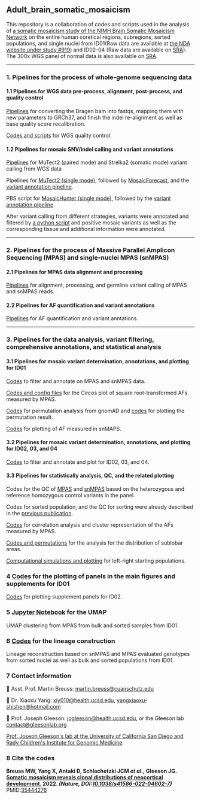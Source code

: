 ## Adult_brain_somatic_mosaicism

This repository is a collaboration of codes and scripts used in the analysis of [a somatic mosaicism study of the NIMH Brain Somatic Mosaicism Network](https://bsmn.synapse.org/Explore/Studies/DetailsPage?id=syn22269661) on the entire human coretical regions, subregions, sorted populations, and single nuclei from ID01(Raw data are available at [the NDA website under study #919](https://nda.nih.gov/study.html?id=919)) and ID02-04 (Raw data are available on [SRA](https://trace.ncbi.nlm.nih.gov/Traces/study/?acc=PRJNA736951&o=acc_s%3Aa)). The 300x WGS panel of normal data is also available on [SRA](https://trace.ncbi.nlm.nih.gov/Traces/study/?acc=PRJNA660493&o=acc_s%3Aa).

-----------------------------------

### 1. Pipelines for the process of whole-genome sequencing data
#### 1.1 Pipelines for WGS data pre-process, alignment, post-process, and quality control
[Pipelines](https://github.com/shishenyxx/Adult_brain_somatic_mosaicism/tree/master/pipelines/WGS_processing_pipeline) for converting the Dragen bam into fastqs, mapping them with new parameters to GRCh37, and finish the indel re-alignment as well as base quality score recalibration.

[Codes and scripts](https://github.com/shishenyxx/Adult_brain_somatic_mosaicism/tree/master/plotting/QC) for WGS quality control.

#### 1.2 Pipelines for mosaic SNV/indel calling and variant annotations
[Pipelines](https://github.com/shishenyxx/Adult_brain_somatic_mosaicism/tree/master/pipelines/WGS_SNV_indel_calling_pipeline/Mutect2_PM_Strelka2) for MuTect2 (paired mode) and Strelka2 (somatic mode) variant calling from WGS data

Pipelines for [MuTect2 (single mode)](https://github.com/shishenyxx/Adult_brain_somatic_mosaicism/tree/master/pipelines/WGS_SNV_indel_calling_pipeline/Mutect2_single_mode), followed by [MosaicForecast](https://github.com/shishenyxx/Adult_brain_somatic_mosaicism/tree/master/pipelines/WGS_SNV_indel_calling_pipeline/MosaicForecast_pipeline), and the [variant annotation pipeline](https://github.com/shishenyxx/PASM/tree/master/Snakemake_pipeline).

PBS script for [MosaicHunter (single mode)](https://github.com/shishenyxx/Adult_brain_somatic_mosaicism/tree/master/pipelines/WGS_SNV_indel_calling_pipeline/MosaicHunter_single_mode_pipeline), followed by the [variant annotation pipeline](https://github.com/shishenyxx/PASM/tree/master/Snakemake_pipeline).

After variant calling from different strategies, variants were annotated and filtered by [a python script](https://github.com/shishenyxx/Adult_brain_somatic_mosaicism/blob/master/pipelines/WGS_SNV_indel_calling_pipeline/Filter_and_annotate_candidate_mosaic_variants.py) and positive mosaic variants as well as the corresponding tissue and additional information were annotated.

-----------------------------------

### 2. Pipelines for the process of Massive Parallel Amplicon Sequencing (MPAS) and single-nuclei MPAS (snMPAS)
#### 2.1 Pipelines for MPAS data alignment and processing
[Pipelines](https://github.com/shishenyxx/Adult_brain_somatic_mosaicism/tree/master/pipelines/MPAS_and_snMPAS_processing_pipeline) for alignment, processing, and germline variant calling of MPAS and snMPAS reads.

#### 2.2 Pipelines for AF quantification and variant annotations
[Pipelines](https://github.com/shishenyxx/PASM/tree/master/Snakemake_pipeline) for AF quantification and variant anntations.

-----------------------------------

### 3. Pipelines for the data analysis, variant filtering, comprehensive annotations, and statistical analysis
#### 3.1 Pipelines for mosaic variant determination, annotations, and plotting for ID01
[Codes](https://github.com/shishenyxx/Adult_brain_somatic_mosaicism/blob/master/pipelines/Codes_for_mosaic_variant_annotations_after_MPAS.py) to filter and annotate on MPAS and snMPAS data.

[Codes and config files](https://github.com/shishenyxx/Adult_brain_somatic_mosaicism/tree/master/plotting/circos) for the Circos plot of square root-transformed AFs measured by MPAS.

[Codes](https://github.com/shishenyxx/Adult_brain_somatic_mosaicism/tree/master/permutation) for permutation analysis from gnomAD and [codes](https://github.com/shishenyxx/Adult_brain_somatic_mosaicism/blob/master/plotting/Genomic_enrichment/Plot_enrichment.r) for plotting the permutation result.

[Codes](https://github.com/shishenyxx/Adult_brain_somatic_mosaicism/blob/master/plotting/Supplement_data_single_cell/AF_for_single_cell.r) for plotting of AF measured in snMAPS.

#### 3.2 Pipelines for mosaic variant determination, annotations, and plotting for ID02, 03, and 04
[Codes](https://github.com/shishenyxx/Adult_brain_somatic_mosaicism/blob/master/plotting/4dbsm_final_data_vali_new_data11.py) to filter and annotate and plot for ID02, 03, and 04.

#### 3.3 Pipelines for statistically analysis, QC, and the related plotting
Codes for the QC of [MPAS](https://github.com/shishenyxx/Adult_brain_somatic_mosaicism/blob/master/plotting/QC/Plot_MPAS_het_and_ref_homo_controls.r) and [snMPAS](https://github.com/shishenyxx/Adult_brain_somatic_mosaicism/blob/master/plotting/QC/Plot_snMPAS_het_and_ref_homo_controls.r) based on the heterozygous and reference homozygous control variants in the panel.

Codes for sorted population, and the QC for sorting were already described in the [previous publication](https://science.sciencemag.org/content/366/6469/1134/tab-pdf).

[Codes](https://github.com/shishenyxx/Adult_brain_somatic_mosaicism/blob/master/plotting/Correlation_clustering/corr_clustermap.py) for correlation analysis and cluster representation of the AFs measured by MPAS.

[Codes and permutations](https://github.com/shishenyxx/Adult_brain_somatic_mosaicism/tree/master/sub_lobar_permutation) for the analysis for the distribution of sublobar areas.

[Computational simulations and plotting](https://github.com/shishenyxx/Adult_brain_somatic_mosaicism/tree/master/plotting/Left_right_founder_estimation) for left-right starting populations.

### 4 [Codes](https://github.com/shishenyxx/Adult_brain_somatic_mosaicism/blob/master/plotting/Codes_for_plotting_main_figure_panels_based_on_MPAS_and_snMPAS_annotation.py) for the plotting of panels in the main figures and supplements for ID01

[Codes](https://github.com/shishenyxx/Adult_brain_somatic_mosaicism/blob/master/plotting/4dbsm_final_data_vali_new_data_LIBD02.py) for plotting supplement panels for ID02.

### 5 [Jupyter Notebook](https://github.com/shishenyxx/Adult_brain_somatic_mosaicism/blob/master/umap/4dbsm_umap.ipynb) for the UMAP
UMAP clustering from MPAS from bulk and sorted samples from ID01.

### 6 [Codes](https://github.com/shishenyxx/Adult_brain_somatic_mosaicism/blob/master/Lineage_construction/lineage_construction.py) for the lineage construction
Lineage reconstruction based on snMPAS and MPAS evaluated genotypes from sorted nuclei as well as bulk and sorted populations from ID01.

### 7 Contact information

:email: Asst. Prof. Martin Breuss: [martin.breuss@cuanschutz.edu](mailto:martin.breuss@cuanschutz.edu)

:email: Dr. Xiaoxu Yang: [xiy010@health.ucsd.edu](mailto:xiy010@health.ucsd.edu), [yangxiaoxu-shishen@hotmail.com](mailto:yangxiaoxu-shishen@hotmail.com)

:email: Prof. Joseph Gleeson: [jogleeson@health.ucsd.edu](mailto:jogleeson@health.ucsd.edu), or the Gleeson lab [contact@gleesonlab.org](mailto:contact@gleesonlab.org)

[Prof. Joseph Gleeson's lab at the University of California San Diego and Rady Children's Institute for Genomic Medicine](http://www.gleesonlab.org/index.html)


### 8 Cite the codes

<b>Breuss MW, Yang X, Antaki D, Schlachetzki JCM <i>et al.,</i> Gleeson JG. [Somatic mosaicism reveals clonal distributions of neocortical development.](https://www.nature.com/articles/s41586-022-04602-7) 2022. <i>(Nature, DOI:[10.1038/s41586-022-04602-7](https://doi.org/10.1038/s41586-022-04602-7))</i></b> PMID:[35444276](https://pubmed.ncbi.nlm.nih.gov/35444276/)
